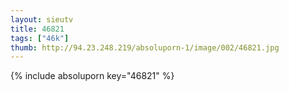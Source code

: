 ```yaml
--- 
layout: sieutv
title: 46821
tags: ["46k"]
thumb: http://94.23.248.219/absoluporn-1/image/002/46821.jpg
---
```

{% include absoluporn key="46821" %} 
